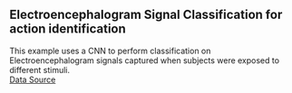 ## Electroencephalogram Signal Classification for action identification
This example uses a CNN to perform classification on Electroencephalogram signals captured when subjects were exposed to different stimuli. <br>
[Data Source](https://www.kaggle.com/datasets/berkeley-biosense/synchronized-brainwave-dataset)